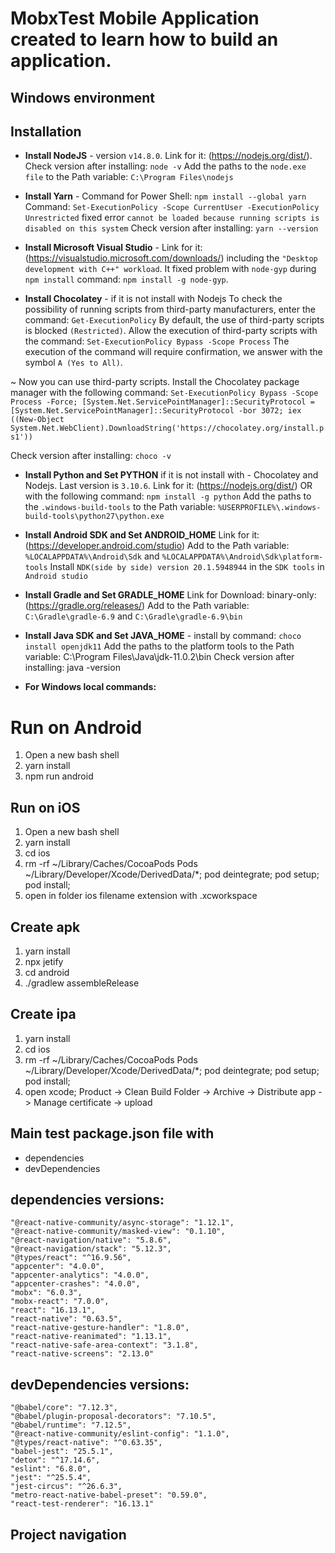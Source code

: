 # MobxTest Mobile Application created to learn how to build an application.

## Windows environment 

## Installation

* **Install NodeJS** - version `v14.8.0`. Link for it: (https://nodejs.org/dist/). 
Check version after installing: `node -v`
Add the paths to the `node.exe file` to the Path variable: `C:\Program Files\nodejs`

* **Install Yarn** -  Command for Power Shell: `npm install --global yarn`
Command: `Set-ExecutionPolicy -Scope CurrentUser -ExecutionPolicy Unrestricted` fixed error `cannot be loaded because running scripts is disabled on this system`
Check version after installing: `yarn --version`

* **Install Microsoft Visual Studio** - Link for it: (https://visualstudio.microsoft.com/downloads/) including the `"Desktop development with C++" workload`. It fixed problem with `node-gyp` during `npm install` 
command: `npm install -g node-gyp`.

* **Install Chocolatey** - if it is not install with Nodejs 
To check the possibility of running scripts from third-party manufacturers, enter the command: `Get-ExecutionPolicy`
By default, the use of third-party scripts is blocked `(Restricted)`. Allow the execution of third-party scripts with the command: `Set-ExecutionPolicy Bypass -Scope Process`
The execution of the command will require confirmation, we answer with the symbol `A (Yes to All)`.

~ Now you can use third-party scripts. Install the Chocolatey package manager with the following command: `Set-ExecutionPolicy Bypass -Scope Process -Force; [System.Net.ServicePointManager]::SecurityProtocol = [System.Net.ServicePointManager]::SecurityProtocol -bor 3072; iex ((New-Object System.Net.WebClient).DownloadString('https://chocolatey.org/install.ps1'))`

Check version after installing: `choco -v`

* **Install Python and Set PYTHON** if it is not install with - Chocolatey and Nodejs. Last version is `3.10.6`. Link for it: (https://nodejs.org/dist/) OR with the following command: `npm install -g python`
Add the paths to the `.windows-build-tools` to the Path variable: `%USERPROFILE%\.windows-build-tools\python27\python.exe`

* **Install Android SDK and Set ANDROID_HOME** Link for it: (https://developer.android.com/studio) 
Add to the Path variable: `%LOCALAPPDATA%\Android\Sdk` and `%LOCALAPPDATA%\Android\Sdk\platform-tools`
Install `NDK(side by side) version 20.1.5948944` in the `SDK tools` in `Android studio`

* **Install Gradle and Set GRADLE_HOME** Link for Download: binary-only: (https://gradle.org/releases/)
Add to the Path variable: `C:\Gradle\gradle-6.9` and `C:\Gradle\gradle-6.9\bin`

* **Install Java SDK and Set JAVA_HOME** - install by command: `choco install openjdk11`
Add the paths to the platform tools to the Path variable: C:\Program Files\Java\jdk-11.0.2\bin
Check version after installing: java -version

* **For Windows local commands:** 

# Run on Android ##

1) Open a new bash shell
2) yarn install
3) npm run android

## Run on iOS ##

1) Open a new bash shell
2) yarn install
4) cd ios
5) rm -rf ~/Library/Caches/CocoaPods Pods ~/Library/Developer/Xcode/DerivedData/*; pod deintegrate; pod setup; pod install;
6) open in folder ios filename extension with .xcworkspace

## Create apk ##

1) yarn install
2) npx jetify
3) cd android
4) ./gradlew assembleRelease

## Create ipa ##

1) yarn install
3) cd ios
4) rm -rf ~/Library/Caches/CocoaPods Pods ~/Library/Developer/Xcode/DerivedData/*; pod deintegrate; pod setup; pod install;
5)  open xcode; Product -> Clean Build Folder -> Archive -> Distribute app -> Manage certificate -> upload


## Main test package.json file with
* dependencies 
* devDependencies

## dependencies versions:
    "@react-native-community/async-storage": "1.12.1",
    "@react-native-community/masked-view": "0.1.10",
    "@react-navigation/native": "5.8.6",
    "@react-navigation/stack": "5.12.3",
    "@types/react": "^16.9.56",
    "appcenter": "4.0.0",
    "appcenter-analytics": "4.0.0",
    "appcenter-crashes": "4.0.0",
    "mobx": "6.0.3",
    "mobx-react": "7.0.0",
    "react": "16.13.1",
    "react-native": "0.63.5",
    "react-native-gesture-handler": "1.8.0",
    "react-native-reanimated": "1.13.1",
    "react-native-safe-area-context": "3.1.8",
    "react-native-screens": "2.13.0"
## devDependencies versions:       
    "@babel/core": "7.12.3",
    "@babel/plugin-proposal-decorators": "7.10.5",
    "@babel/runtime": "7.12.5",
    "@react-native-community/eslint-config": "1.1.0",
    "@types/react-native": "^0.63.35",
    "babel-jest": "25.5.1",
    "detox": "^17.14.6",
    "eslint": "6.8.0",
    "jest": "^25.5.4",
    "jest-circus": "^26.6.3",
    "metro-react-native-babel-preset": "0.59.0",
    "react-test-renderer": "16.13.1"

## Project navigation







